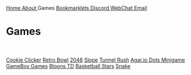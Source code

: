 <!DOCTYPE html>
<html>
<head>
  <meta charset="utf-8">
  <meta name="viewport" content="width=device-width">
  <title>Games</title>
  <link rel="icon" type="image/png" href="astolfopng.png" />
  <link href="new.css" rel="stylesheet" type="text/css" />
  <script src="https://kit.fontawesome.com/8df7d40c3b.js" crossorigin="anonymous"></script>
</head>
<body>
  <nav class="bar">
    <a href="index.html"><i class="fa fa-fw fa-home"></i> Home </a>
    <a href="about.html"><i class="fa fa-fw fa-info-circle"></i> About </a>
    <a class="active"><i class="fa fa-fw fa-gamepad"></i> Games </a>
    <a href="bookmarklets.html"><i class="fa fa-fw fa-bookmark"></i> Bookmarklets </a>
    <a href="https://yex-is-very-cool.herokuapp.com/main/discord.gg/d55JGgdW4P"><i class="fab fa-discord"></i> Discord </a>
    <a href="https://chat.undernet.org/#yexsgames"><i class="fa fa-fw fa-wechat"></i> WebChat </a>
    <a href="mailto:152135@mcpsmd.net"><i class="fa fa-fw fa-envelope"></i> Email </a>
  </nav>
  <h1 class="left"> Games </h1>
  <br><br>
  <a href="/HistoryHelper" class="game">Cookie Clicker</a>
  <a href="/files/game/retro-bowl/retro.html" class="game">Retro Bowl</a>
  <a href="/files/game/2048/twenty.html" class="game">2048</a>
  <a href="/slopehelp" class="game">Slope</a>
  <a href="/files/game/bob/bob.html" class="game">Tunnel Rush</a>
  <a href="/files/game/agario-minigame/dots.html" class="game">Agar.io Dots Minigame</a>
  <a href="/files/game/gameboy/gameboydir.html" class="game">GameBoy Games</a>
  <a href="/files/game/bloons.html" class="game">Bloons TD</a>
  <a href="/files/game/basketball-stars/index.html" class="game">Basketball Stars</a>
  <a href="/gfiles/gfiles/html5/snake/" class="game">Snake</a>
</body>
</html>
